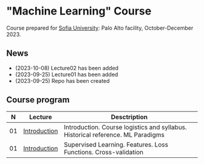 # "Machine Learning" Course
Course prepared for [Sofia University](https://www.sofia.edu): Palo Alto facility, October-December 2023.

## News
* (2023-10-08) Lecture02 has been added
* (2023-09-25) Lecture01 has been added
* (2023-09-25) Repo has been created

## Course program
| N  | Lecture       | Desctription                                 | 
| -- | ------------- | -------------                                | 
| 01 | [Introduction](/lectures/lecture01_autumn.pdf)    | Introduction. Course logistics and syllabus. Historical reference. ML Paradigms |
| 01 | [Introduction](/lectures/lecture02_autumn.pdf)    | Supervised Learning. Features. Loss Functions. Cross-validation |
